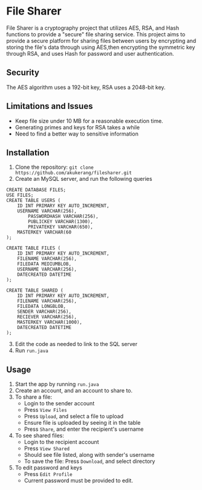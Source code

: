 # File Sharer
File Sharer is a cryptography project that utilizes AES, RSA, and Hash functions to provide a "secure" file sharing service.
This project aims to provide a secure platform for sharing files between users by encrypting and storing the file's data through using AES,then
encrypting the symmetric key through RSA, and uses Hash for password and user authentication.

## Security
The AES algorithm uses a 192-bit key, RSA uses a 2048-bit key.

## Limitations and Issues
- Keep file size under 10 MB for a reasonable execution time.
- Generating primes and keys for RSA takes a while
- Need to find a better way to sensitive information

## Installation
1. Clone the repository:
`git clone https://github.com/akukerang/filesharer.git`
2. Create an MySQL server, and run the following queries
```
CREATE DATABASE FILES;
USE FILES;
CREATE TABLE USERS (
	ID INT PRIMARY KEY AUTO_INCREMENT,
	USERNAME VARCHAR(256),
    	PASSWORDHASH VARCHAR(256),
    	PUBLICKEY VARCHAR(1300),
    	PRIVATEKEY VARCHAR(650),
	MASTERKEY VARCHAR(60
);

CREATE TABLE FILES (
	ID INT PRIMARY KEY AUTO_INCREMENT,
  	FILENAME VARCHAR(256),
  	FILEDATA MEDIUMBLOB,
	USERNAME VARCHAR(256),
  	DATECREATED DATETIME
);

CREATE TABLE SHARED (
	ID INT PRIMARY KEY AUTO_INCREMENT,
  	FILENAME VARCHAR(256),
  	FILEDATA LONGBLOB,
	SENDER VARCHAR(256),
	RECIEVER VARCHAR(256),
	MASTERKEY VARCHAR(1000),
  	DATECREATED DATETIME
);

```
3. Edit the code as needed to link to the SQL server
4. Run `run.java`

## Usage
1. Start the app by running `run.java`
2. Create an account, and an account to share to.
3. To share a file:
    - Login to the sender account
    - Press `View Files`
    - Press `Upload`, and select a file to upload
    - Ensure file is uploaded by seeing it in the table
    - Press `Share`, and enter the recipient's username
4. To see shared files:
    - Login to the recipient account
    - Press `View Shared`
    - Should see file listed, along with sender's username
    - To save the file: Press `Download`, and select directory
5. To edit password and keys
    - Press `Edit Profile`
    - Current password must be provided to edit.
  
